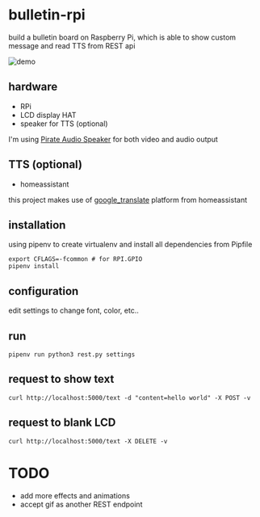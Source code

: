 # bulletin-rpi
build a bulletin board on Raspberry Pi, which is able to show custom message and read TTS from REST api

![demo](demo.gif)

## hardware
* RPi
* LCD display HAT
* speaker for TTS (optional)

I'm using [Pirate Audio Speaker](https://shop.pimoroni.com/products/pirate-audio-mini-speaker) for both video and audio output

## TTS (optional)
* homeassistant

this project makes use of [google_translate](https://www.home-assistant.io/integrations/tts/) platform from homeassistant

## installation
using pipenv to create virtualenv and install all dependencies from Pipfile

```
export CFLAGS=-fcommon # for RPI.GPIO
pipenv install
```

## configuration
edit settings to change font, color, etc..

## run
`pipenv run python3 rest.py settings`

## request to show text
`curl http://localhost:5000/text -d "content=hello world" -X POST -v`

## request to blank LCD
`curl http://localhost:5000/text -X DELETE -v`

# TODO
* add more effects and animations
* accept gif as another REST endpoint
